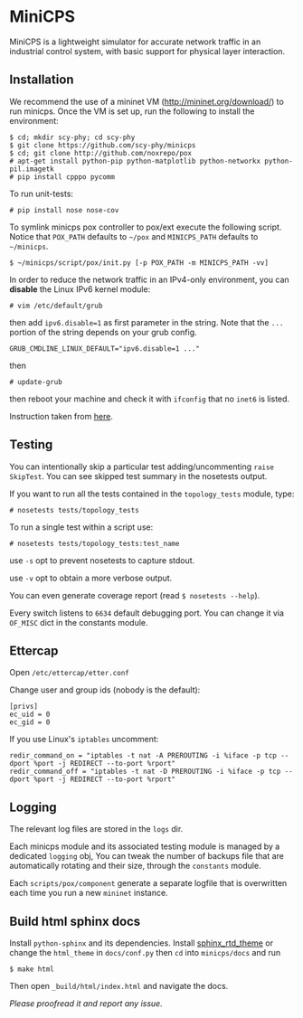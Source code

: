 # MiniCPS #

MiniCPS is a lightweight simulator for accurate network traffic in an
industrial control system, with basic support for physical layer
interaction.

## Installation ##

We recommend the use of a mininet VM (http://mininet.org/download/) to
run minicps. Once the VM is set up, run the following to install the
environment:

    $ cd; mkdir scy-phy; cd scy-phy
    $ git clone https://github.com/scy-phy/minicps
    $ cd; git clone http://github.com/noxrepo/pox
    # apt-get install python-pip python-matplotlib python-networkx python-pil.imagetk
    # pip install cpppo pycomm

To run unit-tests:

    # pip install nose nose-cov

To symlink minicps pox controller to pox/ext execute the following
script. Notice that `POX_PATH` defaults to `~/pox` and `MINICPS_PATH`
defaults to `~/minicps`.

    $ ~/minicps/script/pox/init.py [-p POX_PATH -m MINICPS_PATH -vv]
    
In order to reduce the network traffic in an IPv4-only environment,
you can **disable** the Linux IPv6 kernel module:

    # vim /etc/default/grub

then add `ipv6.disable=1` as first parameter in the string.
Note that the `...` portion of the string depends on your grub config.

    GRUB_CMDLINE_LINUX_DEFAULT="ipv6.disable=1 ..."

then

    # update-grub

then reboot your machine and check it with `ifconfig` that no
`inet6` is listed.

Instruction taken from [here](https://github.com/mininet/mininet/issues/454).

## Testing ##

You can intentionally skip a particular test adding/uncommenting `raise SkipTest`.
You can see skipped test summary in the nosetests output.

If you want to run all the tests contained in the `topology_tests` module, type:

    # nosetests tests/topology_tests

To run a single test within a script use:

    # nosetests tests/topology_tests:test_name

use `-s` opt to prevent nosetests to capture stdout.

use `-v` opt to obtain a more verbose output.

You can even generate coverage report (read `$ nosetests --help`).

Every switch listens to `6634` default debugging port. You can change it via `OF_MISC` 
dict in the constants module.

## Ettercap ##

Open `/etc/ettercap/etter.conf`

Change user and group ids (nobody is the default):

    [privs]
    ec_uid = 0
    ec_gid = 0

If you use Linux's `iptables` uncomment:

    redir_command_on = "iptables -t nat -A PREROUTING -i %iface -p tcp --dport %port -j REDIRECT --to-port %rport"
    redir_command_off = "iptables -t nat -D PREROUTING -i %iface -p tcp --dport %port -j REDIRECT --to-port %rport"

## Logging ##

The relevant log files are stored in the `logs` dir.

Each minicps module and its associated testing module is managed by a dedicated `logging` obj,
You can tweak the number of backups file that are automatically rotating and their size, through
the `constants` module.

Each `scripts/pox/component` generate a separate logfile that is overwritten each time you run
a new `mininet` instance.

## Build html sphinx docs ##

Install `python-sphinx` and its dependencies. Install
[sphinx_rtd_theme](https://github.com/snide/sphinx_rtd_theme) or change the
`html_theme` in `docs/conf.py` then `cd` into `minicps/docs` and run

    $ make html

Then open `_build/html/index.html` and navigate the docs.

*Please proofread it and report any issue.*

